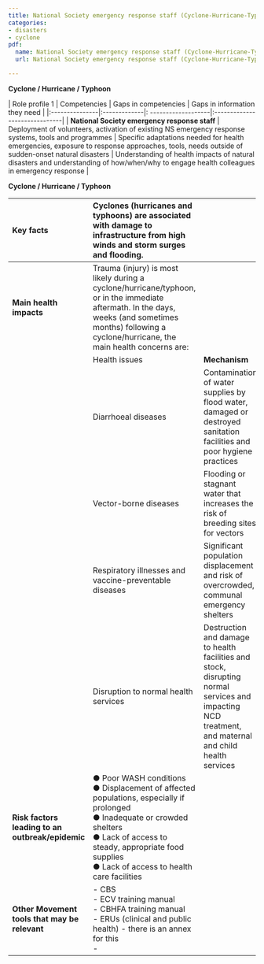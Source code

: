 ```yaml
---
title: National Society emergency response staff (Cyclone-Hurricane-Typhoon)
categories:
- disasters
- cyclone
pdf:
  name: National Society emergency response staff (Cyclone-Hurricane-Typhoon).pdf
  url: National Society emergency response staff (Cyclone-Hurricane-Typhoon).pdf

---
```

**Cyclone / Hurricane / Typhoon**

| Role profile 1 | Competencies | Gaps in competencies | Gaps in information they need |
|:---------------|:-------------|:  -------------------|:------------------------------|
| **National Society emergency response staff** | Deployment of volunteers, activation of existing NS emergency response systems, tools and programmes | Specific adaptations needed for health emergencies, exposure to response approaches, tools, needs outside of sudden-onset natural disasters | Understanding of health impacts of natural disasters and understanding of how/when/why to engage health colleagues in emergency response |


**Cyclone / Hurricane / Typhoon**

| Key facts | Cyclones (hurricanes and typhoons) are associated with damage to infrastructure from high winds and storm surges and flooding. |    &nbsp;   |
| :---------|:-----------|-----------|
| **Main health impacts**  | Trauma (injury) is most likely during a cyclone/hurricane/typhoon, or in the immediate aftermath. In the days, weeks (and sometimes months) following a cyclone/hurricane, the main health concerns are: | &nbsp;  |
| &nbsp; | Health issues | **Mechanism** |
| &nbsp; | Diarrhoeal diseases | Contamination of water supplies by flood water, damaged or destroyed sanitation facilities and poor hygiene practices |
| &nbsp; | Vector-borne diseases | Flooding or stagnant water that increases the risk of breeding sites for vectors |
| &nbsp; | Respiratory illnesses and vaccine-preventable diseases | Significant population displacement and risk of overcrowded, communal emergency shelters |
| &nbsp; | Disruption to normal health services | Destruction and damage to health facilities and stock, disrupting normal services and impacting NCD treatment, and maternal and child health services |
| **Risk factors leading to an outbreak/epidemic** | ● Poor WASH conditions<br>● Displacement of affected populations, especially if prolonged<br>● Inadequate or crowded shelters<br>● Lack of access to steady, appropriate food supplies<br>● Lack of access to health care facilities | |
| **Other Movement tools that may be relevant** | - CBS<br>- ECV training manual<br>- CBHFA training manual<br>- ERUs (clinical and public health) - there is an annex for this<br>- | |